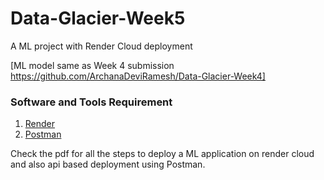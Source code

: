 # Data-Glacier-Week5

A ML project with Render Cloud deployment

[ML model same as Week 4 submission https://github.com/ArchanaDeviRamesh/Data-Glacier-Week4]

### Software and Tools Requirement

1. [Render](https://render.com/)
2. [Postman](https://www.postman.com/)


Check the pdf for all the steps to deploy a ML application on render cloud and also api based deployment using Postman. 
